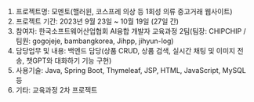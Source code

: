 1. 프로젝트명: 모멘토(핼러윈, 코스프레 의상 등 1회성 의류 중고거래 웹사이트)
2. 프로젝트 기간: 2023년 9월 23일 ~ 10월 19일 (27일 간)
3. 참여자: 한국소프트웨어산업협회 AI융합 개발자 교육과정 2팀(팀장: CHIPCHIP / 팀원: gogojeje, bambangkorea, Jihpp, jihyun-log)
4. 담당업무 및 내용: 백엔드 담당(상품 CRUD, 상품 검색, 실시간 채팅 및 이미지 전송, 챗GPT와 대화하기 기능 구현)
5. 사용기술: Java, Spring Boot, Thymeleaf, JSP, HTML, JavaScript, MySQL 등
6. 기타: 교육과정 2차 프로젝트
